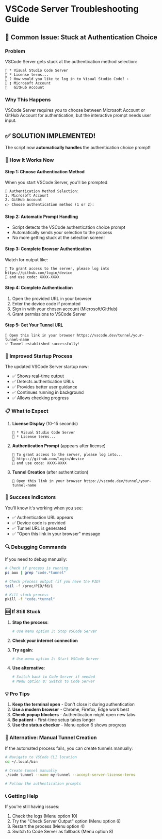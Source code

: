 # VSCode Server Troubleshooting Guide

## 🚨 Common Issue: Stuck at Authentication Choice

### Problem
VSCode Server gets stuck at the authentication method selection:
```
📝 * Visual Studio Code Server
📝 * License terms...
📝 ? How would you like to log in to Visual Studio Code? ›
📝 ❯ Microsoft Account
📝   GitHub Account
```

### Why This Happens
VSCode Server requires you to choose between Microsoft Account or GitHub Account for authentication, but the interactive prompt needs user input.

## ✅ **SOLUTION IMPLEMENTED!**

The script now **automatically handles** the authentication choice prompt!

### 🚀 How It Works Now

#### Step 1: Choose Authentication Method
When you start VSCode Server, you'll be prompted:
```
🔐 Authentication Method Selection:
1. Microsoft Account
2. GitHub Account
👉 Choose authentication method (1 or 2):
```

#### Step 2: Automatic Prompt Handling
- Script detects the VSCode authentication choice prompt
- Automatically sends your selection to the process
- No more getting stuck at the selection screen!

#### Step 3: Complete Browser Authentication
Watch for output like:
```
📝 To grant access to the server, please log into https://github.com/login/device
📝 and use code: XXXX-XXXX
```

#### Step 4: Complete Authentication
1. Open the provided URL in your browser
2. Enter the device code if prompted
3. Sign in with your chosen account (Microsoft/GitHub)
4. Grant permissions to VSCode Server

#### Step 5: Get Your Tunnel URL
```
📝 Open this link in your browser https://vscode.dev/tunnel/your-tunnel-name
✅ Tunnel established successfully!
```

### 🔧 Improved Startup Process

The updated VSCode Server startup now:
- ✅ Shows real-time output
- ✅ Detects authentication URLs
- ✅ Provides better user guidance
- ✅ Continues running in background
- ✅ Allows checking progress

### 📋 What to Expect

1. **License Display** (10-15 seconds)
   ```
   📝 * Visual Studio Code Server
   📝 * License terms...
   ```

2. **Authentication Prompt** (appears after license)
   ```
   📝 To grant access to the server, please log into...
   📝 https://github.com/login/device
   📝 and use code: XXXX-XXXX
   ```

3. **Tunnel Creation** (after authentication)
   ```
   📝 Open this link in your browser https://vscode.dev/tunnel/your-tunnel-name
   ```

### 🎯 Success Indicators

You'll know it's working when you see:
- ✅ Authentication URL appears
- ✅ Device code is provided
- ✅ Tunnel URL is generated
- ✅ "Open this link in your browser" message

### 🔍 Debugging Commands

If you need to debug manually:

```bash
# Check if process is running
ps aux | grep "code.*tunnel"

# Check process output (if you have the PID)
tail -f /proc/PID/fd/1

# Kill stuck process
pkill -f "code.*tunnel"
```

### 🆘 If Still Stuck

1. **Stop the process**:
   ```bash
   # Use menu option 3: Stop VSCode Server
   ```

2. **Check your internet connection**

3. **Try again**:
   ```bash
   # Use menu option 2: Start VSCode Server
   ```

4. **Use alternative**:
   ```bash
   # Switch back to Code Server if needed
   # Menu option 8: Switch to Code Server
   ```

### 💡 Pro Tips

1. **Keep the terminal open** - Don't close it during authentication
2. **Use a modern browser** - Chrome, Firefox, Edge work best
3. **Check popup blockers** - Authentication might open new tabs
4. **Be patient** - First-time setup takes longer
5. **Use the status checker** - Menu option 6 shows progress

### 🔄 Alternative: Manual Tunnel Creation

If the automated process fails, you can create tunnels manually:

```bash
# Navigate to VSCode CLI location
cd ~/.local/bin

# Create tunnel manually
./code tunnel --name my-tunnel --accept-server-license-terms

# Follow the authentication prompts
```

### 📞 Getting Help

If you're still having issues:
1. Check the logs (Menu option 10)
2. Try the "Check Server Output" option (Menu option 6)
3. Restart the process (Menu option 4)
4. Switch to Code Server as fallback (Menu option 8)
